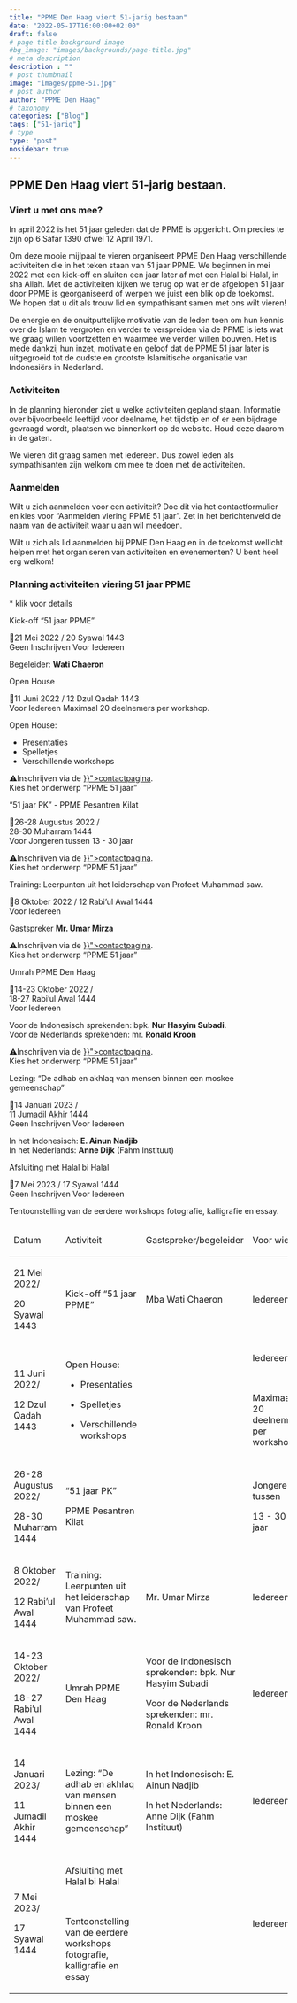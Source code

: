 ```yaml
---
title: "PPME Den Haag viert 51-jarig bestaan"
date: "2022-05-17T16:00:00+02:00"
draft: false
# page title background image
#bg_image: "images/backgrounds/page-title.jpg"
# meta description
description : ""
# post thumbnail
image: "images/ppme-51.jpg"
# post author
author: "PPME Den Haag"
# taxonomy
categories: ["Blog"]
tags: ["51-jarig"]
# type
type: "post"
nosidebar: true
---
```


## PPME Den Haag viert 51-jarig bestaan.
### Viert u met ons mee?
 
In april 2022 is het 51 jaar geleden dat de PPME is opgericht. Om precies te zijn op 6 Safar 1390 ofwel 12 April 1971.
 
Om deze mooie mijlpaal te vieren organiseert PPME Den Haag verschillende activiteiten die in het teken staan van 51 jaar PPME. We beginnen in mei 2022 met een kick-off en sluiten een jaar later af met een Halal bi Halal, in sha Allah. Met de activiteiten kijken we terug op wat er de afgelopen 51 jaar door PPME is georganiseerd of werpen we juist een blik op de toekomst. We hopen dat u dit als trouw lid en sympathisant samen met ons wilt vieren! 
 
De energie en de onuitputtelijke motivatie van de leden toen om hun kennis over de Islam te vergroten en verder te verspreiden via de PPME is iets wat we graag willen voortzetten en waarmee we verder willen bouwen. Het is mede dankzij hun inzet, motivatie en geloof dat de PPME 51 jaar later is uitgegroeid tot de oudste en grootste Islamitische organisatie van Indonesiërs in Nederland. 
 
### Activiteiten
In de planning hieronder ziet u welke activiteiten gepland staan. Informatie over bijvoorbeeld leeftijd voor deelname, het tijdstip en of er een bijdrage gevraagd wordt, plaatsen we binnenkort op de website. Houd deze daarom in de gaten. 
 
We vieren dit graag samen met iedereen. Dus zowel leden als sympathisanten zijn welkom om mee te doen met de activiteiten. 
 
### Aanmelden
Wilt u zich aanmelden voor een activiteit? Doe dit via het contactformulier en kies voor “Aanmelden viering PPME 51 jaar”. Zet in het berichtenveld de naam van de activiteit waar u aan wil meedoen.
 
Wilt u zich als lid aanmelden bij PPME Den Haag en in de toekomst wellicht helpen met het organiseren van activiteiten en evenementen? U bent heel erg welkom! 

### Planning activiteiten viering 51 jaar PPME

<div class="d-lg-none">
<p class="font-weight-lighter">* klik voor details</p>
<div id="accordion">
  <div class="card">
    <div class="card-header alert-primary text-center" id="heading1"  data-toggle="collapse" data-target="#collapse1" aria-expanded="false" aria-controls="collapse1">
          <p>Kick-off “51 jaar PPME”</p>
          📅21 Mei 2022 / 20 Syawal 1443
    </div>
    <div id="collapse1" class="collapse" aria-labelledby="heading1" data-parent="#accordion">
      <div class="card-body">
        <span class="badge badge-pill  badge-success">Geen Inschrijven</span>
        <span class="badge badge-pill badge-success">Voor Iedereen</span>      
        <p> Begeleider: <strong>Wati Chaeron</strong></p>
      </div>
    </div>
  </div>
  <div class="card">
    <div class="card-header alert-primary text-center" id="heading2"  data-toggle="collapse" data-target="#collapse2" aria-expanded="false" aria-controls="collapse2">
          <p>Open House</p>
          📅11 Juni 2022 / 12 Dzul Qadah 1443
    </div>
    <div id="collapse2" class="collapse" aria-labelledby="heading2" data-parent="#accordion">
      <div class="card-body">
            <span class="badge badge-pill badge-success">Voor Iedereen</span>
            <span class="badge badge-pill badge-warning">Maximaal 20 deelnemers per workshop.</span>
            <p>
            Open House:
            <ul>
            <li>Presentaties</li>
            <li>Spelletjes</li>
            <li>Verschillende workshops</li>
            </ul>
            </p>
            <p>⚠️Inschrijven via de <a href="{{< ref "contact" >}}">contactpagina</a>.<br/>Kies het onderwerp “PPME 51 jaar”</p>
      </div>
    </div>
  </div>

  <div class="card">
    <div class="card-header alert-primary text-center" id="heading3"  data-toggle="collapse" data-target="#collapse3" aria-expanded="false" aria-controls="collapse3">
          <p>“51 jaar PK” - PPME Pesantren Kilat</p>📅26-28 Augustus 2022 /<br/>28-30 Muharram 1444
    </div>
    <div id="collapse3" class="collapse" aria-labelledby="heading3" data-parent="#accordion">
      <div class="card-body">
            <span class="badge badge-pill badge-warning">Voor Jongeren tussen 13 - 30 jaar</span>
            <p>⚠️Inschrijven via de <a href="{{< ref "contact" >}}">contactpagina</a>.<br/>Kies het onderwerp “PPME 51 jaar”</p>
      </div>
    </div>
  </div>
  <div class="card">
    <div class="card-header alert-primary text-center" id="heading4"  data-toggle="collapse" data-target="#collapse4" aria-expanded="false" aria-controls="collapse4">
          <p>Training: Leerpunten uit het leiderschap van Profeet Muhammad saw.</p>
          📅8 Oktober 2022 / 12 Rabi’ul Awal 1444
    </div>
    <div id="collapse4" class="collapse" aria-labelledby="heading4" data-parent="#accordion">
      <div class="card-body">
            <span class="badge badge-pill badge-success">Voor Iedereen</span>
            <p>Gastspreker <strong>Mr. Umar Mirza</strong>            </p>
            <p>⚠️Inschrijven via de <a href="{{< ref "contact" >}}">contactpagina</a>.<br/>Kies het onderwerp “PPME 51 jaar”</p>
      </div>
    </div>
  </div>

  <div class="card">
    <div class="card-header alert-primary text-center" id="heading5"  data-toggle="collapse" data-target="#collapse5" aria-expanded="false" aria-controls="collapse5">
          <p>Umrah PPME Den Haag</p>
          📅14-23 Oktober 2022 /<br/> 18-27 Rabi’ul Awal 1444
    </div>
    <div id="collapse5" class="collapse" aria-labelledby="heading5" data-parent="#accordion">
      <div class="card-body">
            <span class="badge badge-pill badge-success">Voor Iedereen</span>
            <p>Voor de Indonesisch sprekenden: bpk. <strong>Nur Hasyim Subadi</strong>.<br/>
            Voor de Nederlands sprekenden: mr. <strong>Ronald Kroon</strong></p>
            <p>⚠️Inschrijven via de <a href="{{< ref "contact" >}}">contactpagina</a>.<br/>Kies het onderwerp “PPME 51 jaar”</p>
      </div>
    </div>
  </div>

  <div class="card">
    <div class="card-header alert-primary text-center" id="heading6"  data-toggle="collapse" data-target="#collapse6" aria-expanded="false" aria-controls="collapse6">
          <p>Lezing: “De adhab en akhlaq van mensen binnen een moskee gemeenschap”</p>
          📅14 Januari 2023 /<br/>11 Jumadil Akhir 1444
    </div>
    <div id="collapse6" class="collapse" aria-labelledby="heading6" data-parent="#accordion">
      <div class="card-body">
            <span class="badge badge-pill  badge-success">Geen Inschrijven</span>
            <span class="badge badge-pill badge-success">Voor Iedereen</span>
            <p>In het Indonesisch: <strong>E. Ainun Nadjib</strong><br/>In het Nederlands: <strong>Anne Dijk</strong> (Fahm Instituut)
</p>
      </div>
    </div>
  </div>

  <div class="card">
    <div class="card-header alert-primary text-center" id="heading7"  data-toggle="collapse" data-target="#collapse7" aria-expanded="false" aria-controls="collapse7">
          <p>Afsluiting met Halal bi Halal</p>
          📅7 Mei 2023 / 17 Syawal 1444
    </div>
    <div id="collapse7" class="collapse" aria-labelledby="heading7" data-parent="#accordion">
      <div class="card-body">
            <span class="badge badge-pill  badge-success">Geen Inschrijven</span>
            <span class="badge badge-pill badge-success">Voor Iedereen</span>
            <p>Tentoonstelling van de eerdere workshops fotografie, kalligrafie en essay.</p>
      </div>
    </div>
  </div>

</div>

</div>
<div class="d-none d-lg-block">
    <table class="table">
        <thead>
            <tr class="table-primary">
                <td>
                    <p><span>Datum</span>
                    </p>
                </td>
                <td>
                    <p><span>Activiteit</span>
                    </p>
                </td>
                <td>
                    <p><span>Gastspreker/begeleider</span>
                    </p>
                </td>
                <td>
                    <p><span>Voor wie?</span></p>
                </td>
                <td>
                    <p><span>Inschrijven?</span>
                    </p>
                </td>
            </tr>
        </thead>
        <tbody>
            <tr>
                <td>
                    <p><span>21 Mei 2022/</span></p>
                    <p><span>20 Syawal 1443</span></p>
                </td>
                <td>
                    <p><span>Kick-off &ldquo;51 jaar PPME&rdquo;</span></p>
                </td>
                <td>
                    <p><span>Mba Wati Chaeron</span></p>
                </td>
                <td>
                    <p><span>Iedereen</span>
                    </p>
                </td>
                <td>
                    <p><span>Nee</span>
                    </p>
                </td>
            </tr>
            <tr>
                <td rowspan="6">
                    <p><span>11
                            Juni 2022/</span></p>
                    <p><span>12
                            Dzul Qadah 1443</span></p>
                </td>
                <td rowspan="6">
                    <p><span>Open House:</span></p>
                    <ul>
                        <li aria-level="1">
                            <p role="presentation">
                                <span>Presentaties</span>
                            </p>
                        </li>
                        <li aria-level="1">
                            <p role="presentation">
                                <span>Spelletjes&nbsp;</span>
                            </p>
                        </li>
                        <li aria-level="1">
                            <p role="presentation">
                                <span>Verschillende
                                    workshops&nbsp;</span>
                            </p>
                        </li>
                    </ul>
                </td>
                <td rowspan="6">
                    <br />
                </td>
                <td rowspan="6">
                    <p><span>Iedereen</span>
                    </p><br />
                    <p><span>Maximaal
                            20 deelnemers per workshop.</span></p>
                </td>
                <td rowspan="6">
                    <p><span>Ja,
                            via de </span><a
                            href="{{< ref "contact" >}}"><span>contactpagina</span></a><span>.
                            Kies het onderwerp &ldquo;PPME 51 jaar&rdquo;</span></p>
                </td>
            </tr>
            <tr></tr>
            <tr></tr>
            <tr></tr>
            <tr></tr>
            <tr></tr>
            <tr>
                <td rowspan="3">
                    <p><span>26-28 Augustus 2022/</span></p>
                    <p><span>28-30 Muharram 1444</span></p>
                </td>
                <td rowspan="3">
                    <p><span>&ldquo;51 jaar PK&rdquo;</span></p>
                    <p><span>PPME Pesantren Kilat</span></p>
                </td>
                <td rowspan="3">
                    <br />
                </td>
                <td rowspan="3">
                    <p><span>Jongeren tussen&nbsp;</span></p>
                    <p><span>13 - 30 jaar</span></p>
                </td>
                <td rowspan="3">
                    <p><span>Ja, via de </span><a
                            href="{{< ref "contact" >}}"><span>contactpagina</span></a><span>.
                            Kies het onderwerp &ldquo;PPME 51 jaar&rdquo;</span></p>
                </td>
            </tr>
            <tr></tr>
            <tr></tr>
            <tr>
                <td>
                    <p><span>8 Oktober 2022/</span></p>
                    <p><span>12 Rabi&rsquo;ul Awal 1444</span></p>
                </td>
                <td>
                    <p><span>Training: Leerpunten uit het leiderschap van Profeet Muhammad saw.</span></p>
                </td>
                <td>
                    <p><span>Mr. Umar Mirza</span></p>
                </td>
                <td>
                    <p><span>Iedereen</span>
                    </p>
                </td>
                <td>
                    <p><span>Ja, via de </span><a
                            href="{{< ref "contact" >}}"><span>contactpagina</span></a><span>.
                            Kies het onderwerp &ldquo;PPME 51 jaar&rdquo;</span></p>
                </td>
            </tr>
            <tr>
                <td rowspan="2">
                    <p><span>14-23 Oktober 2022/</span></p>
                    <p><span>18-27 Rabi&rsquo;ul Awal 1444</span></p>
                </td>
                <td rowspan="2">
                    <p><span>Umrah PPME Den Haag</span></p>
                </td>
                <td rowspan="2">
                    <p><span>Voor de Indonesisch sprekenden: bpk. Nur Hasyim Subadi</span></p>
                    <p><span>Voor de Nederlands sprekenden: mr. Ronald Kroon</span></p>
                </td>
                <td rowspan="2">
                    <p><span>Iedereen</span>
                    </p>
                </td>
                <td rowspan="2">
                    <p><span>Ja, via de </span><a
                            href="{{< ref "contact" >}}"><span>contactpagina</span></a><span>.
                            Kies het onderwerp &ldquo;PPME 51 jaar&rdquo;</span></p>
                </td>
            </tr>
            <tr ></tr>
            <tr>
                <td rowspan="2">
                    <p><span>14 Januari 2023/</span></p>
                    <p><span>11 Jumadil Akhir 1444</span></p>
                </td>
                <td rowspan="2">
                    <p><span>Lezing:
                            &ldquo;De adhab en akhlaq van mensen binnen een moskee gemeenschap&rdquo;</span></p>
                </td>
                <td rowspan="2">
                    <p><span>In het Indonesisch: E. Ainun Nadjib</span></p>
                    <p><span>In het Nederlands: Anne Dijk (Fahm Instituut)</span></p>
                </td>
                <td rowspan="2">
                    <p><span>Iedereen</span>
                    </p>
                </td>
                <td rowspan="2">
                    <p><span>Nee</span>
                    </p>
                </td>
            </tr>
            <tr></tr>
            <tr>
                <td rowspan="4">
                    <p><span>7 Mei 2023/</span></p>
                    <p><span>17 Syawal 1444</span></p>
                </td>
                <td rowspan="4">
                    <p><span>Afsluiting met Halal bi Halal&nbsp;</span></p><br />
                    <p><span>Tentoonstelling van de eerdere workshops fotografie, kalligrafie en essay</span></p>
                </td>
                <td rowspan="4">
                    <br />
                </td>
                <td rowspan="4">
                    <p><span>Iedereen</span>
                    </p>
                </td>
                <td rowspan="4">
                    <p><span>Nee</span>
                    </p>
                </td>
            </tr>
        </tbody>
    </table>
</div>